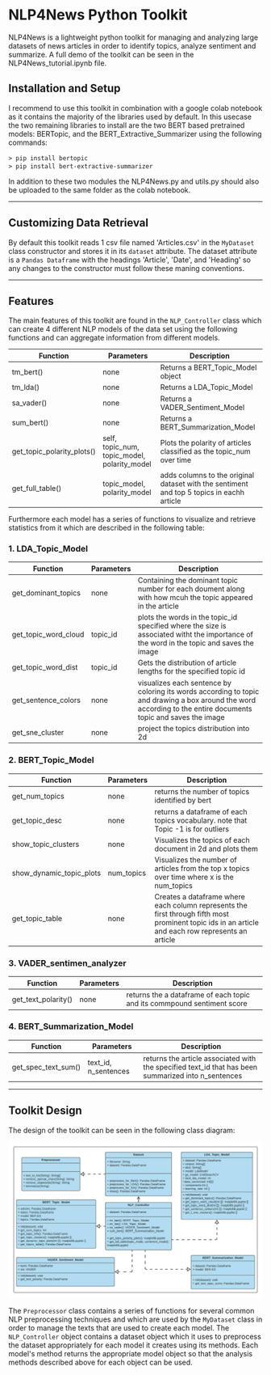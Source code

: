 # **NLP4News Python Toolkit**
NLP4News is a lightweight python toolkit for managing and analyzing large datasets of news articles in order to identify topics, analyze sentiment and summarize. A full demo of the toolkit can be seen in the NLP4News_tutorial.ipynb file. 

## **Installation and Setup**

I recommend to use this toolkit in combination with a google colab notebook as it contains the majority of the libraries used by default. In this usecase the two remaining libraries to install are the two BERT based pretrained models: BERTopic, and the BERT_Extractive_Summarizer using the following commands:

```
> pip install bertopic
> pip install bert-extractive-summarizer
```
In addition to these two modules the NLP4News.py and utils.py should also be uploaded to the same folder as the colab notebook.

---

## **Customizing Data Retrieval**
By default this toolkit reads 1 csv file named 'Articles.csv' in the ```MyDataset``` class constructor and stores it in its ```dataset``` attribute. The dataset attribute is a ```Pandas Dataframe``` with the headings 'Article', 'Date', and 'Heading' so any changes to the constructor must follow these maning conventions.

---

## **Features**
The main features of this toolkit are found in the ```NLP_Controller``` class which can create 4 different NLP models of the data set using the following functions and can aggregate information from different models.

| Function | Parameters | Description |
| ----------- | ----------- | ----------- |
| tm_bert() | none | Returns a BERT_Topic_Model object |
| tm_lda() | none | Returns a LDA_Topic_Model |
| sa_vader() | none | Returns a VADER_Sentiment_Model |
| sum_bert() | none | Returns a BERT_Summarization_Model |
| get_topic_polarity_plots() | self, topic_num, topic_model, polarity_model | Plots the polarity of articles classified as the topic_num over time |
| get_full_table() | topic_model, polarity_model | adds columns to the original dataset with the sentiment and top 5 topics in eachh article |  

Furthermore each model has a series of functions to visualize and retrieve statistics from it which are described in the following table:

### **1. LDA_Topic_Model**
| Function | Parameters | Description |
| ------- | -------- | ------ |
| get_dominant_topics | none | Containing the dominant topic number for each doument along with how mcuh the topic appeared in the article |
| get_topic_word_cloud | topic_id | plots the words in the topic_id specified where the size is associated witht the importance of the word in the topic and saves the image |
| get_topic_word_dist | topic_id | Gets the distribution of article lengths for the specified topic id |
| get_sentence_colors | none | visualizes each sentence by coloring its words according to topic and drawing a box around the word according to the entire documents topic and saves the image|
| get_sne_cluster | none | project the topics distribution into 2d |

### **2. BERT_Topic_Model**
| Function | Parameters | Description |
| ------- | -------- | ------ |
| get_num_topics | none | returns the number of topics identified by bert |
| get_topic_desc | none | returns a dataframe of each topics vocabulary. note that Topic -1 is for outliers |
| show_topic_clusters | none | Visualizes the topics of each document in 2d and plots them |
| show_dynamic_topic_plots | num_topics | Visualizes the number of articles from the top x topics over time where x is the num_topics |
| get_topic_table | none | Creates a dataframe where each column represents the first through fifth most prominent topic ids in an article and each row represents an article |

### **3. VADER_sentimen_analyzer**
| Function | Parameters | Description |
| ------- | -------- | ------ |
| get_text_polarity() | none | returns the a dataframe of each topic and its commpound sentiment score |

### **4. BERT_Summarization_Model**
| Function | Parameters | Description |
| ------- | -------- | ------ |
| get_spec_text_sum() | text_id, n_sentences | returns the article associated with the specified text_id that has been summarized into n_sentences  |

---

## **Toolkit Design**
The design of the toolkit can be seen in the following class diagram:

![Class Diagram for NLP4News](class_diagram.jpeg)

The ```Preprocessor``` class contains a series of functions for several common NLP preprocessing techniques and which are used by the ```MyDataset``` class in order to manage the texts that are used to create each model. The ```NLP_Controller``` object contains a dataset object which it uses to preprocess the dataset appropriately for each model it creates using its methods. Each model's method returns the appropriate model object so that the analysis methods described above for each object can be used.

